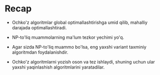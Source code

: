 # Recap

* Ochko'z algoritmlar global optimallashtirishga umid qilib, mahalliy darajada optimallashtiradi.

* NP-to'liq muammolarning ma'lum tezkor yechimi yo'q.

* Agar sizda NP-to'liq muammo bo'lsa, eng yaxshi variant 
taxminiy algoritmdan foydalanishdir.

* Ochko'z algoritmlarni yozish oson va tez ishlaydi, shuning uchun ular yaxshi yaqinlashish algoritmlarini yaratadilar.